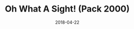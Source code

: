 ---
_schema: default
title: Oh What A Sight! (Pack 2000)
link: https://www.geocaching.com/geocache/GC3QJQB_oh-what-a-sight-pack-2000
owner: blitz10035
date: 2018-04-22
log_type: Found it
display_coords: N 41° 10.593' W 075° 42.194'
latitude: '41.17655'
longitude: '-75.703233'
first_stage: false
bogus: false
zhanna_log:  >-
  Hi, blitz10035!


  It’s been a long winter, and today’s beautiful weather offered the perfect opportunity for a hike at Bear Creek Preserve, a new spot for me, Rich, and my dad. We haven’t gone geocaching for a long time, and it wasn’t part of our plans today. But when we took a break to explore the overlook along the yellow trail, I noticed a small crevice in the rock that looked like it would be a perfect hiding spot for a geocache. There was nothing to be found in that spot, but the idea inspired me to check our phone to see if any geocaches were nearby. To our (mild) surprise we were within 65 feet of a geocache! Rich searched around and found it quite easily. Unfortunately, the container had not been properly sealed and the contents were wet, including the log sheets. We signed our names and traded nothing. Thanks for your efforts in placing this geocache!


  Zhanna
rich_log:  >-
  This is my first time visiting the Natural Lands Bear Creek Preserve. This morning, while on our way to the Banff Mountain Film Festival World Tour at Northampton Community College, we (Zhanna, her dad, and I) planned to hike and explore a small section of this preserve. When we arrived at the yellow trail overlook Zhanna suggested that we check for any nearby geocaches. Her smartphone immediately indicated that there was actually one right here! An easy find, of course, even though it was hidden quite well. The bad news, however, is the contents were soaked. The container wasn’t sealed properly because the Ziploc baggie with the log sheets inside was trapped under the edge of the lid. This allowed water to seep inside. With some care we manage to sign the damp log sheets, but there wasn’t enough time to try to dry out the container. Anyway, thanks for placing this geocache. We enjoyed the area and the trails. And we hope to return soon for further exploration.


  ~Rich in NEPA~
image_gallery_zh: gallery3
image_gallery_zh_class: 2by2
image_gallery_r: gallery4  
post_id: 10167
---